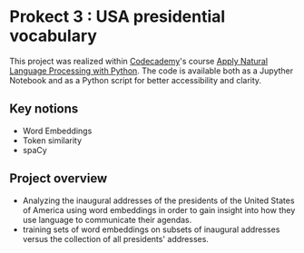 # Prokect 3 : USA presidential vocabulary

This project was realized within [Codecademy](https://www.codecademy.com/)'s course  [Apply Natural Language Processing with Python](https://www.codecademy.com/learn/paths/natural-language-processing).
The code is available both as a Jupyther Notebook and as a Python script for better accessibility and clarity.

## Key notions 
- Word Embeddings
- Token similarity
- spaCy

## Project overview
- Analyzing the inaugural addresses of the presidents of the United States of America using word embeddings in order to gain insight into how they use language to communicate their agendas.
- training sets of word embeddings on subsets of inaugural addresses versus the collection of all presidents' addresses.


